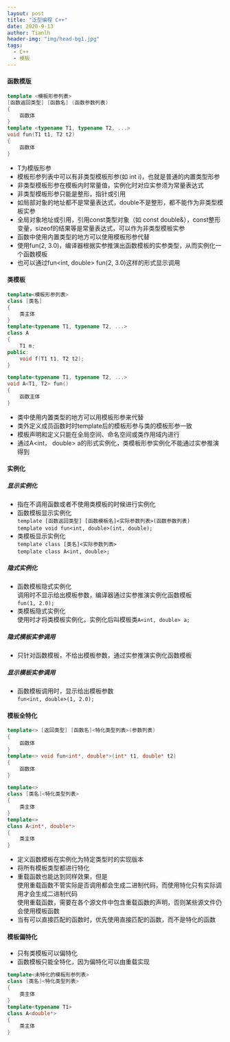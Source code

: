 ```yaml
---
layout: post
title: "泛型编程 C++"
date: 2020-9-13
author: Tianlh
header-img: "img/head-bg1.jpg"
tags:
  - C++
  - 模板
---
```


#### **函数模版**
```c++
template <模板形参列表>
[函数返回类型] [函数名] (函数参数列表)
{
    函数体
}
template <typename T1, typename T2, ...>
void fun(T1 t1, T2 t2)
{
    函数体
}
```
- T为模版形参
- 模板形参列表中可以有非类型模板形参(如 int i)，也就是普通的内置类型形参
- 非类型模板形参在模板内时常量值，实例化时对应实参须为常量表达式
- 非类型模板形参只能是整形，指针或引用
- 如局部对象的地址都不是常量表达式，double不是整形，都不能作为非类型模板实参
- 全局对象地址或引用，引用const类型对象（如 const double&），const整形变量，sizeof的结果等是常量表达式，可以作为非类型模板实参
- 函数中使用内置类型的地方可以使用模板形参代替
- 使用fun(2, 3.0)，编译器根据实参推演出函数模板的实参类型，从而实例化一个函数模板
- 也可以通过fun<int, double> fun(2, 3.0)这样的形式显示调用

#### **类模板**
```c++
template<模板形参列表>
class [类名]
{
    类主体
}
template<typename T1, typename T2, ...>
class A
{   
    T1 m;
public:
    void f(T1 t1, T2 t2);
}

template<typename T1, typename T2, ...>
void A<T1, T2> fun()
{
    函数主体
}
```

- 类中使用内置类型的地方可以用模板形参来代替
- 类外定义成员函数时时template后的模板形参与类的模板形参一致
- 模板声明和定义只能在全局空间、命名空间或类作用域内进行
- 通过A<int， double> a的形式实例化，类模板形参实例化不能通过实参推演得到

#### **实例化**

##### 显示实例化
- 指在不调用函数或者不使用类模板的时候进行实例化
- 函数模板显示实例化
<br/>`template [函数返回类型] [函数模板名]<实际参数列表>(函数参数列表)`
<br/>`template void fun<int, double>(int, double);`
- 类模板显示实例化
<br/>`template class [类名]<实际参数列表>`
<br/>`template class A<int, double>;`

##### 隐式实例化
- 函数模板隐式实例化
<br/>调用时不显示给出模板参数，编译器通过实参推演实例化函数模板
<br/>`fun(1, 2.0);`
- 类模板隐式实例化
<br/>使用时才将类模板实例化，实例化后叫模板类`A<int, double> a;`

##### 隐式模板实参调用
- 只针对函数模板，不给出模板参数，通过实参推演实例化函数模板

##### 显示模板实参调用
- 函数模板调用时，显示给出模板参数
<br/>`fun<int, double>(1, 2.0);`

#### **模板全特化**
```c++
template<> [返回类型] [函数名]<特化类型列表>(参数列表)
{
    函数体
}
template<> void fun<int*, double*>(int* t1, double* t2)
{
    函数体
}

template<>
class [类名]<特化类型列表>
{
    类主体
}
template<>
class A<int*, double*>
{
    类主体
}
```
- 定义函数模板在实例化为特定类型时的实现版本
- 将所有模板类型都进行特化
- 重载函数也能达到同样效果，但是
<br/>使用重载函数不管实际是否调用都会生成二进制代码，而使用特化只有实际调用才会生成二进制代码
<br/>使用重载函数，需要在各个源文件中包含重载函数的声明，否则某些源文件仍会使用模板函数
- 当有可以直接匹配的函数时，优先使用直接匹配的函数，而不是特化的函数

#### **模板偏特化**
- 只有类模板可以偏特化
- 函数模板只能全特化，因为偏特化可以由重载实现
```c++
template<未特化的模板形参列表>
class [类名]<特化类型列表>
{
    类主体
}
template<typename T1>
class A<double*>
{
    类主体
}
```
